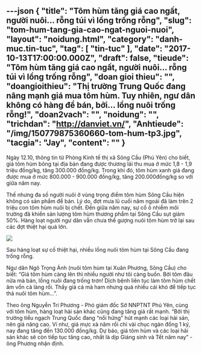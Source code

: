 ---json
{
    "title": "Tôm hùm tăng giá cao ngất, người nuôi… rỗng túi vì lồng trống rỗng",
    "slug": "tom-hum-tang-gia-cao-ngat-nguoi-nuoi",
    "layout": "noidung.html",
    "category": "danh-muc.tin-tuc",
    "tag": [
        "tin-tuc"
    ],
    "date": "2017-10-13T17:00:00.000Z",
    "draft": false,
    "tieude": "Tôm hùm tăng giá cao ngất, người nuôi… rỗng túi vì lồng trống rỗng",
    "doan gioi thieu": "",
    "doangioithieu": "Thị trường Trung Quốc đang nâng mạnh giá mua tôm hùm. Tuy nhiên, ngư dân không có hàng để bán, bởi… lồng nuôi trống rỗng!",
    "doan2vach": "",
    "noidung": "",
    "trichdan": "http://danviet.vn/",
    "Anhtieude": "/img/150779875360660-tom-hum-tp3.jpg",
    "tacgia": "Jay",
    "__content__": ""
}
---
<p><span style="font-size:14px">Ng&agrave;y 12.10, th&ocirc;ng tin từ Ph&ograve;ng Kinh tế thị x&atilde; S&ocirc;ng Cầu (Ph&uacute; Y&ecirc;n) cho biết, gi&aacute; t&ocirc;m h&ugrave;m b&ocirc;ng tại địa b&agrave;n đang được thương l&aacute;i thu mua ở mức 1,8 - 1,9 triệu đồng/kg, tăng 300.000 đồng/kg. Trong khi đ&oacute;, t&ocirc;m h&ugrave;m xanh gi&aacute; đang được mua ở mức 800.000 - 900.000 đồng/kg, tăng 200.000đồng/kg so với giữa năm nay.</span></p>

<p><span style="font-size:14px">Thế nhưng đa số người nu&ocirc;i ở v&ugrave;ng trọng điểm t&ocirc;m h&ugrave;m S&ocirc;ng Cầu hiện kh&ocirc;ng c&oacute; sản phẩm để b&aacute;n. L&yacute; do, đợt mưa lũ cuối năm ngo&aacute;i đ&atilde; l&agrave;m tr&ecirc;n 2 triệu con t&ocirc;m h&ugrave;m nu&ocirc;i bị chết. Đến giữa năm nay, sự cố &ocirc; nhiễm m&ocirc;i trường đ&atilde; khiến sản lượng t&ocirc;m h&ugrave;m thương phẩm tại S&ocirc;ng Cầu sụt giảm 50%. H&agrave;ng loạt người ngư d&acirc;n vẫn chưa thể gượng nu&ocirc;i t&ocirc;m h&ugrave;m trở lại sau c&aacute;c đợt thiệt hại qu&aacute; lớn.&nbsp;&nbsp;</span></p>

<p><span style="font-size:14px"><img src="http://streaming1.danviet.vn/upload/4-2017/images/2017-10-12/150779887722744-tom-hum-tp2.jpg" /></span></p>

<p><span style="font-size:14px">Sau h&agrave;ng loạt sự cố thiệt hại, nhiều lồng nu&ocirc;i t&ocirc;m h&ugrave;m tại S&ocirc;ng Cầu đang trống rỗng.&nbsp;&nbsp;</span></p>

<p><span style="font-size:14px">Ngư d&acirc;n Ng&ocirc; Trọng &Aacute;nh (nu&ocirc;i t&ocirc;m h&ugrave;m tại Xu&acirc;n Phương, S&ocirc;ng Cầu) cho biết: &ldquo;Gi&aacute; t&ocirc;m h&ugrave;m c&agrave;ng l&ecirc;n th&igrave; nhiều người như t&ocirc;i c&agrave;ng buồn. Bởi t&ocirc;m đ&acirc;u nữa m&agrave; b&aacute;n, lồng nu&ocirc;i đang trống trơn! Dịch bệnh li&ecirc;n tục l&agrave;m t&ocirc;m h&ugrave;m chết &acirc;m vốn cả l&agrave;ng rồi. Thấy gi&aacute; cả m&agrave; ham nhưng qu&aacute; nhiều c&aacute;i kh&oacute; để tiếp tục thả nu&ocirc;i t&ocirc;m h&ugrave;m&hellip;&rdquo;.</span></p>

<p><span style="font-size:14px">Theo &ocirc;ng Nguyễn Tri Phương - Ph&oacute; gi&aacute;m đốc Sở NNPTNT Ph&uacute; Y&ecirc;n, c&ugrave;ng với t&ocirc;m h&ugrave;m, h&agrave;ng loạt hải sản kh&aacute;c cũng đang tăng gi&aacute; rất mạnh. &ldquo;Bởi thị trường tiểu ngạch Trung Quốc đang &ldquo;nổi hứng&rdquo; h&uacute;t mạnh c&aacute;c loại hải sản, n&ecirc;n gi&aacute; n&acirc;ng cao. V&iacute; như, gi&aacute; mực x&agrave; năm rồi chỉ v&agrave;i chục ng&agrave;n đồng 1 k&yacute;, nay đang tăng đến 130.000 đồng/kg. Dự b&aacute;o, gi&aacute; t&ocirc;m h&ugrave;m v&agrave; c&aacute;c loại hải sản kh&aacute;c sẽ c&ograve;n tiếp tục tăng cao, nhất l&agrave; dịp Gi&aacute;ng sinh v&agrave; Tết năm nay&rdquo; - &ocirc;ng Phương nhận định.</span></p>
